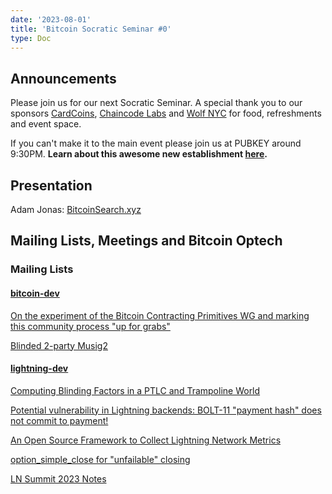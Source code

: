 ```yaml
---
date: '2023-08-01'
title: 'Bitcoin Socratic Seminar #0'
type: Doc
---
```


## Announcements

Please join us for our next Socratic Seminar. A special thank you to our sponsors <a href="https://cardcoins.co" data-no-summary>CardCoins</a>, <a href="https://chaincode.com" data-no-summary>Chaincode Labs</a> and <a href="https://wolfnyc.com" data-no-summary>Wolf NYC</a> for food, refreshments and event space.

If you can't make it to the main event please join us at PUBKEY around 9:30PM. **Learn about this awesome new establishment <a href="https://ny.eater.com/2022/12/13/23494423/pubkey-opening-manhattan-bitcoin-bar" data-no-summary>here</a>.**

## Presentation

Adam Jonas: <a href="https://bitcoinsearch.xyz/" data-no-summary>BitcoinSearch.xyz</a>

## Mailing Lists, Meetings and Bitcoin Optech

### Mailing Lists

#### <a href="https://lists.linuxfoundation.org/pipermail/bitcoin-dev" data-no-summary>bitcoin-dev</a>

[On the experiment of the Bitcoin Contracting Primitives WG and marking this community process "up for grabs"](https://lists.linuxfoundation.org/pipermail/bitcoin-dev/2023-July/021786.html)

[Blinded 2-party Musig2](https://lists.linuxfoundation.org/pipermail/bitcoin-dev/2023-July/021792.html)

<h4> <a href="https://lists.linuxfoundation.org/pipermail/lightning-dev" data-no-summary>lightning-dev</a> </h4>

[Computing Blinding Factors in a PTLC and Trampoline World](https://lists.linuxfoundation.org/pipermail/lightning-dev/2023-June/003999.html)

[Potential vulnerability in Lightning backends: BOLT-11 "payment hash" does not commit to payment!](https://lists.linuxfoundation.org/pipermail/lightning-dev/2023-June/003983.html)

[An Open Source Framework to Collect Lightning Network Metrics](https://lists.linuxfoundation.org/pipermail/lightning-dev/2023-July/004011.html)

[option_simple_close for "unfailable" closing](https://lists.linuxfoundation.org/pipermail/lightning-dev)

[LN Summit 2023 Notes](https://lists.linuxfoundation.org/pipermail/lightning-dev/2023-July/004014.html)
